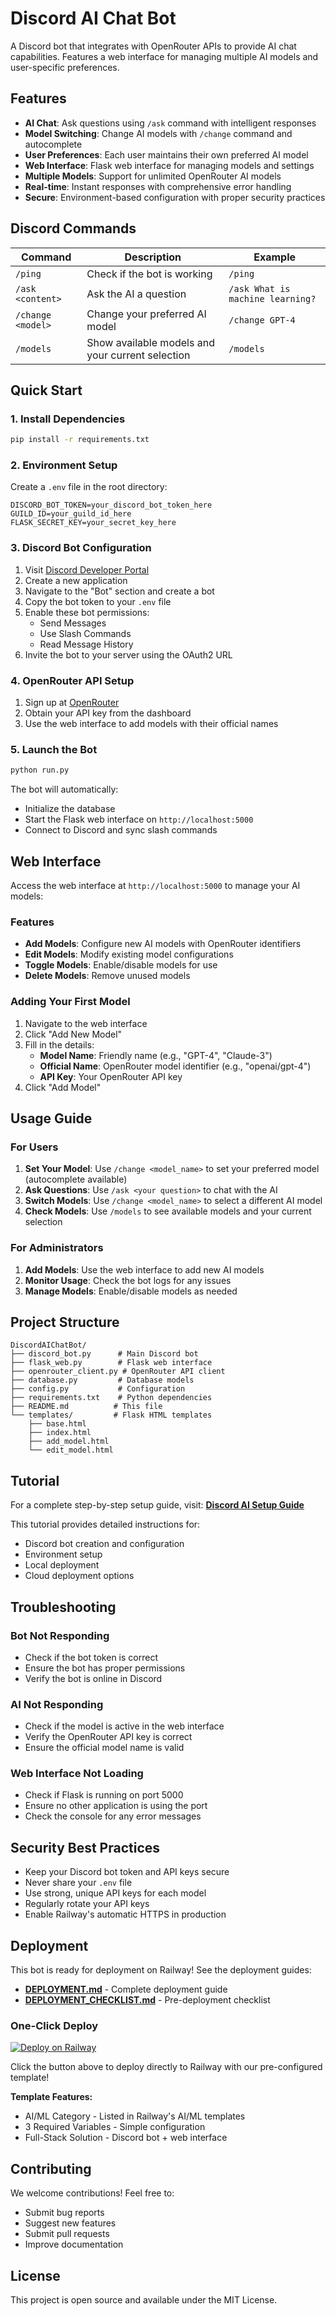# Discord AI Chat Bot

A Discord bot that integrates with OpenRouter APIs to provide AI chat capabilities. Features a web interface for managing multiple AI models and user-specific preferences.

## Features

- **AI Chat**: Ask questions using `/ask` command with intelligent responses
- **Model Switching**: Change AI models with `/change` command and autocomplete
- **User Preferences**: Each user maintains their own preferred AI model
- **Web Interface**: Flask web interface for managing models and settings
- **Multiple Models**: Support for unlimited OpenRouter AI models
- **Real-time**: Instant responses with comprehensive error handling
- **Secure**: Environment-based configuration with proper security practices

## Discord Commands

| Command | Description | Example |
|---------|-------------|---------|
| `/ping` | Check if the bot is working | `/ping` |
| `/ask <content>` | Ask the AI a question | `/ask What is machine learning?` |
| `/change <model>` | Change your preferred AI model | `/change GPT-4` |
| `/models` | Show available models and your current selection | `/models` |

## Quick Start

### 1. Install Dependencies
```bash
pip install -r requirements.txt
```

### 2. Environment Setup
Create a `.env` file in the root directory:
```env
DISCORD_BOT_TOKEN=your_discord_bot_token_here
GUILD_ID=your_guild_id_here
FLASK_SECRET_KEY=your_secret_key_here
```

### 3. Discord Bot Configuration
1. Visit [Discord Developer Portal](https://discord.com/developers/applications)
2. Create a new application
3. Navigate to the "Bot" section and create a bot
4. Copy the bot token to your `.env` file
5. Enable these bot permissions:
   - Send Messages
   - Use Slash Commands
   - Read Message History
6. Invite the bot to your server using the OAuth2 URL

### 4. OpenRouter API Setup
1. Sign up at [OpenRouter](https://openrouter.ai/)
2. Obtain your API key from the dashboard
3. Use the web interface to add models with their official names

### 5. Launch the Bot
```bash
python run.py
```

The bot will automatically:
- Initialize the database
- Start the Flask web interface on `http://localhost:5000`
- Connect to Discord and sync slash commands

## Web Interface

Access the web interface at `http://localhost:5000` to manage your AI models:

### Features
- **Add Models**: Configure new AI models with OpenRouter identifiers
- **Edit Models**: Modify existing model configurations
- **Toggle Models**: Enable/disable models for use
- **Delete Models**: Remove unused models

### Adding Your First Model
1. Navigate to the web interface
2. Click "Add New Model"
3. Fill in the details:
   - **Model Name**: Friendly name (e.g., "GPT-4", "Claude-3")
   - **Official Name**: OpenRouter model identifier (e.g., "openai/gpt-4")
   - **API Key**: Your OpenRouter API key
4. Click "Add Model"

## Usage Guide

### For Users

1. **Set Your Model**: Use `/change <model_name>` to set your preferred model (autocomplete available)
2. **Ask Questions**: Use `/ask <your question>` to chat with the AI
3. **Switch Models**: Use `/change <model_name>` to select a different AI model
4. **Check Models**: Use `/models` to see available models and your current selection

### For Administrators

1. **Add Models**: Use the web interface to add new AI models
2. **Monitor Usage**: Check the bot logs for any issues
3. **Manage Models**: Enable/disable models as needed

## Project Structure

```
DiscordAIChatBot/
├── discord_bot.py      # Main Discord bot
├── flask_web.py        # Flask web interface
├── openrouter_client.py # OpenRouter API client
├── database.py         # Database models
├── config.py           # Configuration
├── requirements.txt    # Python dependencies
├── README.md          # This file
└── templates/         # Flask HTML templates
    ├── base.html
    ├── index.html
    ├── add_model.html
    └── edit_model.html
```

## Tutorial

For a complete step-by-step setup guide, visit: **[Discord AI Setup Guide](https://xynnpg.github.io/DiscordAI/)**

This tutorial provides detailed instructions for:
- Discord bot creation and configuration
- Environment setup
- Local deployment
- Cloud deployment options

## Troubleshooting

### Bot Not Responding
- Check if the bot token is correct
- Ensure the bot has proper permissions
- Verify the bot is online in Discord

### AI Not Responding
- Check if the model is active in the web interface
- Verify the OpenRouter API key is correct
- Ensure the official model name is valid

### Web Interface Not Loading
- Check if Flask is running on port 5000
- Ensure no other application is using the port
- Check the console for any error messages

## Security Best Practices

- Keep your Discord bot token and API keys secure
- Never share your `.env` file
- Use strong, unique API keys for each model
- Regularly rotate your API keys
- Enable Railway's automatic HTTPS in production

## Deployment

This bot is ready for deployment on Railway! See the deployment guides:

- **[DEPLOYMENT.md](DEPLOYMENT.md)** - Complete deployment guide
- **[DEPLOYMENT_CHECKLIST.md](DEPLOYMENT_CHECKLIST.md)** - Pre-deployment checklist

### One-Click Deploy

[![Deploy on Railway](https://railway.com/button.svg)](https://railway.com/deploy/cozy-comfort)

Click the button above to deploy directly to Railway with our pre-configured template!

**Template Features:**
- AI/ML Category - Listed in Railway's AI/ML templates
- 3 Required Variables - Simple configuration
- Full-Stack Solution - Discord bot + web interface

## Contributing

We welcome contributions! Feel free to:
- Submit bug reports
- Suggest new features
- Submit pull requests
- Improve documentation

## License

This project is open source and available under the MIT License. 